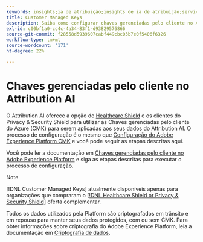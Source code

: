 ```yaml
---
keywords: insights;ia de atribuição;insights de ia de atribuição;serviço de consulta de AAI;consultas de atribuição;pontuações de atribuição; chaves gerenciadas pelo cliente na AAI
title: Customer Managed Keys
description: Saiba como configurar chaves gerenciadas pelo cliente no Attribution AI.
exl-id: c00bf1a0-cc4c-4a34-83f1-d93829576866
source-git-commit: f28558d5939607cabf449cbc03b7e0f5406f6326
workflow-type: tm+mt
source-wordcount: '171'
ht-degree: 22%

---
```


# Chaves gerenciadas pelo cliente no Attribution AI

O Attribution AI oferece a opção de [Healthcare Shield](https://www.adobe.com/trust/compliance/hipaa-ready.html) e os clientes do Privacy &amp; Security Shield para utilizar as Chaves gerenciadas pelo cliente do Azure (CMK) para serem aplicadas aos seus dados do Attribution AI. O processo de configuração é o mesmo que [Configuração do Adobe Experience Platform CMK](../../../landing/governance-privacy-security/customer-managed-keys/overview.md) e você pode seguir as etapas descritas aqui.

Você pode ler a documentação em [Chaves gerenciadas pelo cliente no Adobe Experience Platform](../../../landing/governance-privacy-security/encryption.md) e siga as etapas descritas para executar o processo de configuração.

>[!NOTE]
>
>[!DNL Customer Managed Keys] atualmente disponíveis apenas para organizações que compraram o [[!DNL Healthcare Shield or Privacy & Security Shield]](https://experienceleague.adobe.com/docs/blueprints-learn/architecture/vertical-blueprints/healthcare-vertical.html?lang=pt-BR) oferta complementar.

Todos os dados utilizados pela Platform são criptografados em trânsito e em repouso para manter seus dados protegidos, com ou sem CMK. Para obter informações sobre criptografia do Adobe Experience Platform, leia a documentação em [Criptografia de dados](../../../landing/governance-privacy-security/encryption.md).
